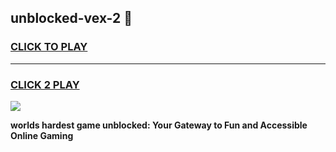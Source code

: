 
## unblocked-vex-2 👋
<h3>
<a href="https://premium.freeplayer.one?title=unblocked-vex-2&ref=14F">CLICK TO PLAY</a></h3>
<hr>

<h3>
<a href="https://premium.freeplayer.one?title=unblocked-vex-2&ref=14F">CLICK 2 PLAY</a>
  
</h3>

<a href="https://premium.freeplayer.one?title=unblocked-vex-2&ref=12F/"><img src="https://clearcache.store/games.png"></a>


**worlds hardest game unblocked: Your Gateway to Fun and Accessible Online Gaming**
